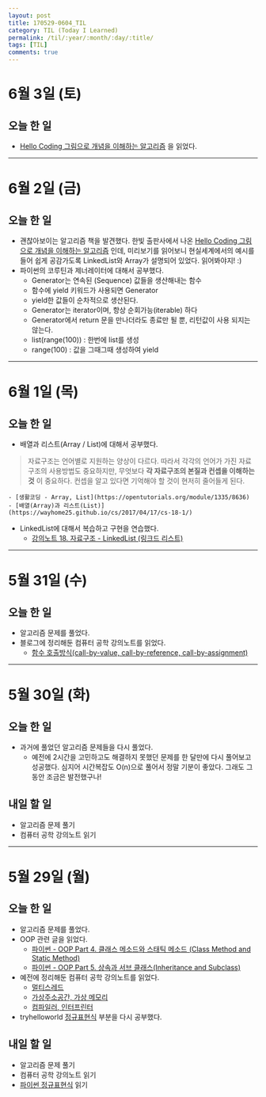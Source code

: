 ```yaml
---
layout: post
title: 170529-0604_TIL
category: TIL (Today I Learned)
permalink: /til/:year/:month/:day/:title/
tags: [TIL]
comments: true
---
```

# 6월 3일 (토)
## 오늘 한 일
- [Hello Coding 그림으로 개념을 이해하는 알고리즘](http://www.hanbit.co.kr/store/books/look.php?p_code=B5896248244) 을 읽었다.

---
# 6월 2일 (금)
## 오늘 한 일
- 괜찮아보이는 알고리즘 책을 발견했다. 한빛 출판사에서 나온 [Hello Coding 그림으로 개념을 이해하는 알고리즘](http://www.hanbit.co.kr/store/books/look.php?p_code=B5896248244) 인데, 미리보기를 읽어보니 현실세계에서의 예시를 들어 쉽게 공감가도록 LinkedList와 Array가 설명되어 있었다. 읽어봐야지! :)
- 파이썬의 코루틴과 제너레이터에 대해서 공부했다.
	- Generator는 연속된 (Sequence) 값들을 생산해내는 함수
	- 함수에 yield 키워드가 사용되면 Generator
	- yield한 값들이 순차적으로 생산된다.
	- Generator는 iterator이며, 항상 순회가능(iterable) 하다
	- Generator에서 return 문을 만나더라도 종료만 될 뿐, 리턴값이 사용 되지는 않는다.
	- list(range(100)) : 한번에 list를 생성
	- range(100) : 값을 그때그때 생성하여 yield

---
# 6월 1일 (목)
## 오늘 한 일
- 배열과 리스트(Array / List)에 대해서 공부했다.
> 자료구조는 언어별로 지원하는 양상이 다르다. 따라서 각각의 언어가 가진 자료구조의 사용방법도 중요하지만, 무엇보다 **각 자료구조의 본질과 컨셉을 이해하는 것** 이 중요하다. 컨셉을 알고 있다면 기억해야 할 것이 현저히 줄어들게 된다.   

	- [생활코딩 - Array, List](https://opentutorials.org/module/1335/8636)
	- [배열(Array)과 리스트(List)](https://wayhome25.github.io/cs/2017/04/17/cs-18-1/)
- LinkedList에 대해서 복습하고 구현을 연습했다.
	- [강의노트 18. 자료구조 - LinkedList (링크드 리스트)](https://wayhome25.github.io/cs/2017/04/17/cs-19/)

---
# 5월 31일 (수)
## 오늘 한 일
- 알고리즘 문제를 풀었다.
- 블로그에 정리해둔 컴퓨터 공학 강의노트를 읽었다.
	- [함수 호출방식(call-by-value, call-by-reference, call-by-assignment)](https://wayhome25.github.io/cs/2017/04/11/cs-13/)

---

# 5월 30일 (화)
## 오늘 한 일
- 과거에 풀었던 알고리즘 문제들을 다시 풀었다.   
	- 예전에 2시간을 고민하고도 해결하지 못했던 문제를 한 달만에 다시 풀어보고 성공했다.
	심지어 시간복잡도 O(n)으로 풀어서 정말 기분이 좋았다. 그래도 그동안 조금은 발전했구나!

## 내일 할 일
- 알고리즘 문제 풀기
- 컴퓨터 공학 강의노트 읽기

---
# 5월 29일 (월)
## 오늘 한 일
- 알고리즘 문제를 풀었다.
- OOP 관련 글을 읽었다.
	- [파이썬 - OOP Part 4. 클래스 메소드와 스태틱 메소드 (Class Method and Static Method)](http://schoolofweb.net/blog/posts/%ED%8C%8C%EC%9D%B4%EC%8D%AC-oop-part-4-%ED%81%B4%EB%9E%98%EC%8A%A4-%EB%A9%94%EC%86%8C%EB%93%9C%EC%99%80-%EC%8A%A4%ED%83%9C%ED%8B%B1-%EB%A9%94%EC%86%8C%EB%93%9C-class-method-and-static-method/)
	- [파이썬 - OOP Part 5. 상속과 서브 클래스(Inheritance and Subclass)](http://schoolofweb.net/blog/posts/%ED%8C%8C%EC%9D%B4%EC%8D%AC-oop-part-5-%EC%83%81%EC%86%8D%EA%B3%BC-%EC%84%9C%EB%B8%8C-%ED%81%B4%EB%9E%98%EC%8A%A4inheritance-and-subclass/)
- 예전에 정리해둔 컴퓨터 공학 강의노트를 읽었다.
	- [멀티스레드](https://wayhome25.github.io/cs/2017/04/14/cs-15-2/)
	- [가상주소공간, 가상 메모리](https://wayhome25.github.io/cs/2017/04/14/cs-15-1/)
	- [컴파일러, 인터프린터](https://wayhome25.github.io/cs/2017/04/13/cs-14/)
- tryhelloworld [정규표현식](http://tryhelloworld.co.kr/courses/%EC%A0%95%EA%B7%9C%ED%91%9C%ED%98%84%EC%8B%9D) 부분을 다시 공부했다.

## 내일 할 일
- 알고리즘 문제 풀기
- 컴퓨터 공학 강의노트 읽기
- [파이썬 정규표현식](https://wikidocs.net/1669) 읽기
